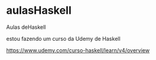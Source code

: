 # aulasHaskell
Aulas deHaskell


estou fazendo um curso da Udemy de Haskell 

https://www.udemy.com/curso-haskell/learn/v4/overview
